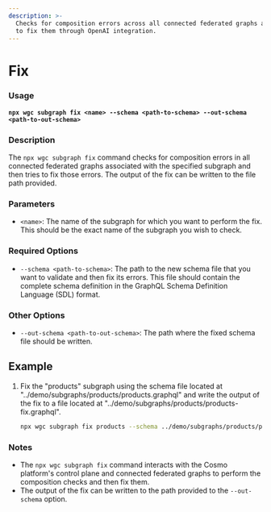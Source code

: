 ```yaml
---
description: >-
  Checks for composition errors across all connected federated graphs and tries
  to fix them through OpenAI integration.
---
```


# Fix

### Usage <a href="#usage" id="usage"></a>

<pre><code><strong>npx wgc subgraph fix &#x3C;name> --schema &#x3C;path-to-schema> --out-schema &#x3C;path-to-out-schema>
</strong></code></pre>

### Description <a href="#description" id="description"></a>

The `npx wgc subgraph fix` command checks for composition errors in all connected federated graphs associated with the specified subgraph and then tries to fix those errors. The output of the fix can be written to the file path provided.

### Parameters <a href="#parameters" id="parameters"></a>

* `<name>`: The name of the subgraph for which you want to perform the fix. This should be the exact name of the subgraph you wish to check.

### Required Options <a href="#required-option" id="required-option"></a>

* `--schema <path-to-schema>`: The path to the new schema file that you want to validate and then fix its errors. This file should contain the complete schema definition in the GraphQL Schema Definition Language (SDL) format.

### Other Options <a href="#required-option" id="required-option"></a>

* `--out-schema <path-to-out-schema>`: The path where the fixed schema file should be written.

## **Example**

1.  Fix the "products" subgraph using the schema file located at "../demo/subgraphs/products/products.graphql" and write the output of the fix to a file located at "../demo/subgraphs/products/products-fix.graphql".

    ```bash
    npx wgc subgraph fix products --schema ../demo/subgraphs/products/products.graphql --out-schema ../demo/subgraphs/products/products-fix.graphql
    ```

### Notes <a href="#notes" id="notes"></a>

* The `npx wgc subgraph fix` command interacts with the Cosmo platform's control plane and connected federated graphs to perform the composition checks and then fix them.
* The output of the fix can be written to the path provided to the `--out-schema` option.
